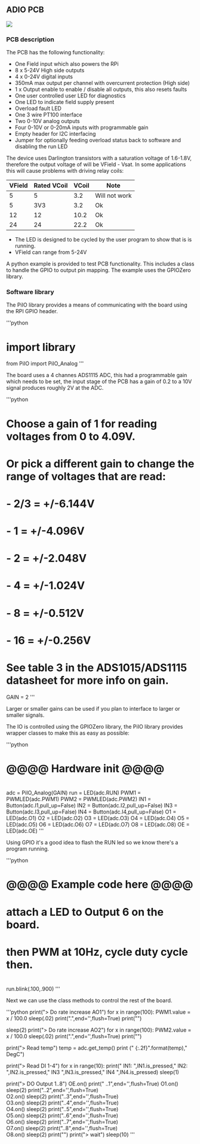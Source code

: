 ## ADIO PCB

![](https://github.com/lawsonkeith/PiIO/raw/master/images/enclosure1.PNG)

### PCB description
The PCB has the following functionality:

* One Field input which also powers the RPi
* 8 x 5-24V High side outputs
* 4 x 0-24V digital inputs
* 350mA max output per channel with overcurrent protection (High side)
* 1 x Output enable to enable / disable all outputs, this also resets faults
* One user controlled user LED for diagnostics
* One LED to indicate field supply present
* Overload fault LED
* One 3 wire PT100 interface
* Two 0-10V analog outputs
* Four 0-10V or 0-20mA inputs with programmable gain
* Empty header for I2C interfacing
* Jumper for optionally feeding overload status back to software and disabling the run LED

The device uses Darlington transistors with a saturation voltage of 1.6-1.8V, therefore the output voltage of will be VField - Vsat.
In some applications this will cause problems with driving  relay coils:

VField | Rated VCoil | VCoil | Note
------- | ------ | ------- | -----
5 | 5 | 3.2 | Will not work
5 | 3V3 | 3.2 | Ok
12 | 12 | 10.2 | Ok
24 | 24 | 22.2 | Ok

* The LED is designed to be cycled by the user program to show that is is running.
* VField can range from 5-24V

A python example is provided to test PCB functionality.  This includes a class to handle the GPIO to output pin mapping.
The example uses the GPIOZero library.


### Software library

The PiIO library provides a means of communicating with the board using the RPI GPIO header.

'''python
# import library
from PiIO import PiIO_Analog
'''

The board uses a 4 channes ADS1115 ADC, this had a programmable gain which needs to be set, the input stage of the PCB has a gain of 0.2 to a 10V signal produces roughly 2V at the ADC.

'''python
# Choose a gain of 1 for reading voltages from 0 to 4.09V.
# Or pick a different gain to change the range of voltages that are read:
#  - 2/3 = +/-6.144V
#  -   1 = +/-4.096V
#  -   2 = +/-2.048V
#  -   4 = +/-1.024V
#  -   8 = +/-0.512V
#  -  16 = +/-0.256V
# See table 3 in the ADS1015/ADS1115 datasheet for more info on gain.
GAIN = 2
'''

Larger or smaller gains can be used if you plan to interface to larger or smaller signals.

The IO is controlled using the GPIOZero library, the PiIO library provides wrapper classes to make this as easy as possible:

'''python
# @@@@ Hardware init @@@@
#
adc = PiIO_Analog(GAIN)
run = LED(adc.RUN)
PWM1 = PWMLED(adc.PWM1)
PWM2 = PWMLED(adc.PWM2)
IN1 = Button(adc.I1,pull_up=False)
IN2 = Button(adc.I2,pull_up=False)
IN3 = Button(adc.I3,pull_up=False)
IN4 = Button(adc.I4,pull_up=False)
O1 = LED(adc.O1)
O2 = LED(adc.O2)
O3 = LED(adc.O3)
O4 = LED(adc.O4)
O5 = LED(adc.O5)
O6 = LED(adc.O6)
O7 = LED(adc.O7)
O8 = LED(adc.O8)
OE = LED(adc.OE)
'''

Using GPIO it's a good idea to flash the RUN led so we know there's a program running.

'''python
# @@@@ Example code here @@@@
#
# attach a LED to Output 6 on the board.
# then PWM at 10Hz, cycle duty cycle then.
#
run.blink(.100,.900)
'''

Next we can use the class methods to control the rest of the board.


'''python
print("> Do rate increase AO1")
for x in range(100):
	PWM1.value = x / 100.0
	sleep(.02)
	print(".",end='',flush=True)
print("")

sleep(2)
print("> Do rate increase AO2")
for x in range(100):
	PWM2.value = x / 100.0
	sleep(.02)
	print(".",end='',flush=True)
print("")


print("> Read temp")
temp = adc.get_temp()
print (" {:.2f}".format(temp)," DegC")

print("> Read DI 1-4")
for x in range(10):
	print(" IN1: ",IN1.is_pressed," IN2: ",IN2.is_pressed," IN3 ",IN3.is_pressed," IN4 ",IN4.is_pressed)
	sleep(1)

print("> DO Output 1..8")
OE.on()
print(" ..1",end='',flush=True)	
O1.on()
sleep(2)
print("..2",end='',flush=True)	
O2.on()
sleep(2)
print("..3",end='',flush=True)	
O3.on()
sleep(2)
print("..4",end='',flush=True)	
O4.on()
sleep(2)
print("..5",end='',flush=True)	
O5.on()
sleep(2)
print("..6",end='',flush=True)	
O6.on()
sleep(2)
print("..7",end='',flush=True)	
O7.on()
sleep(2)
print("..8",end='',flush=True)	
O8.on()
sleep(2)
print("")
print("> wait")
sleep(10)
'''
